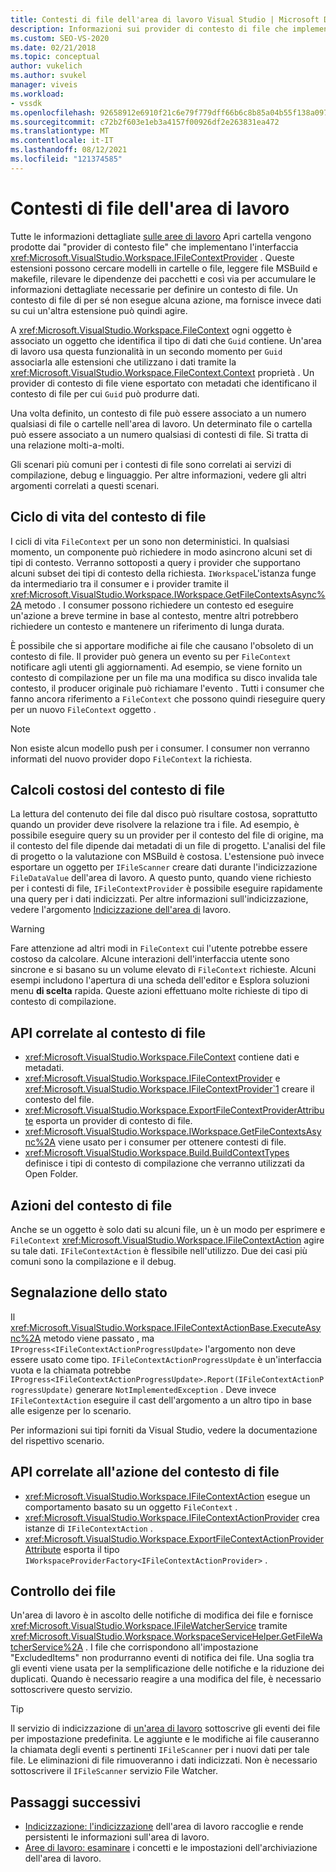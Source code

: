 ```yaml
---
title: Contesti di file dell'area di lavoro Visual Studio | Microsoft Docs
description: Informazioni sui provider di contesto di file che implementano l'interfaccia IFileContextProvider per supportare informazioni dettagliate sulle aree di lavoro Apri cartella.
ms.custom: SEO-VS-2020
ms.date: 02/21/2018
ms.topic: conceptual
author: vukelich
ms.author: svukel
manager: viveis
ms.workload:
- vssdk
ms.openlocfilehash: 92658912e6910f21c6e79f779dff66b6c8b85a04b55f138a0971903789d4c8a2
ms.sourcegitcommit: c72b2f603e1eb3a4157f00926df2e263831ea472
ms.translationtype: MT
ms.contentlocale: it-IT
ms.lasthandoff: 08/12/2021
ms.locfileid: "121374585"
---
```

# <a name="workspace-file-contexts"></a>Contesti di file dell'area di lavoro

Tutte le informazioni dettagliate [sulle aree di lavoro](../ide/develop-code-in-visual-studio-without-projects-or-solutions.md) Apri cartella vengono prodotte dai "provider di contesto file" che implementano l'interfaccia <xref:Microsoft.VisualStudio.Workspace.IFileContextProvider> . Queste estensioni possono cercare modelli in cartelle o file, leggere file MSBuild e makefile, rilevare le dipendenze dei pacchetti e così via per accumulare le informazioni dettagliate necessarie per definire un contesto di file. Un contesto di file di per sé non esegue alcuna azione, ma fornisce invece dati su cui un'altra estensione può quindi agire.

A <xref:Microsoft.VisualStudio.Workspace.FileContext> ogni oggetto è associato un oggetto che identifica il tipo di dati che `Guid` contiene. Un'area di lavoro usa questa funzionalità in un secondo momento per `Guid` associarla alle estensioni che utilizzano i dati tramite la <xref:Microsoft.VisualStudio.Workspace.FileContext.Context> proprietà . Un provider di contesto di file viene esportato con metadati che identificano il contesto di file per cui `Guid` può produrre dati.

Una volta definito, un contesto di file può essere associato a un numero qualsiasi di file o cartelle nell'area di lavoro. Un determinato file o cartella può essere associato a un numero qualsiasi di contesti di file. Si tratta di una relazione molti-a-molti.

Gli scenari più comuni per i contesti di file sono correlati ai servizi di compilazione, debug e linguaggio. Per altre informazioni, vedere gli altri argomenti correlati a questi scenari.

## <a name="file-context-lifecycle"></a>Ciclo di vita del contesto di file

I cicli di vita `FileContext` per un sono non deterministici. In qualsiasi momento, un componente può richiedere in modo asincrono alcuni set di tipi di contesto. Verranno sottoposti a query i provider che supportano alcuni subset dei tipi di contesto della richiesta. `IWorkspace`L'istanza funge da intermediario tra il consumer e i provider tramite il <xref:Microsoft.VisualStudio.Workspace.IWorkspace.GetFileContextsAsync%2A> metodo . I consumer possono richiedere un contesto ed eseguire un'azione a breve termine in base al contesto, mentre altri potrebbero richiedere un contesto e mantenere un riferimento di lunga durata.

È possibile che si apportare modifiche ai file che causano l'obsoleto di un contesto di file. Il provider può genera un evento su per `FileContext` notificare agli utenti gli aggiornamenti. Ad esempio, se viene fornito un contesto di compilazione per un file ma una modifica su disco invalida tale contesto, il producer originale può richiamare l'evento . Tutti i consumer che fanno ancora riferimento a `FileContext` che possono quindi rieseguire query per un nuovo `FileContext` oggetto .

>[!NOTE]
>Non esiste alcun modello push per i consumer. I consumer non verranno informati del nuovo provider dopo `FileContext` la richiesta.

## <a name="expensive-file-context-computations"></a>Calcoli costosi del contesto di file

La lettura del contenuto dei file dal disco può risultare costosa, soprattutto quando un provider deve risolvere la relazione tra i file. Ad esempio, è possibile eseguire query su un provider per il contesto del file di origine, ma il contesto del file dipende dai metadati di un file di progetto. L'analisi del file di progetto o la valutazione con MSBuild è costosa. L'estensione può invece esportare un oggetto per `IFileScanner` creare dati durante l'indicizzazione `FileDataValue` dell'area di lavoro. A questo punto, quando viene richiesto per i contesti di file, `IFileContextProvider` è possibile eseguire rapidamente una query per i dati indicizzati. Per altre informazioni sull'indicizzazione, vedere l'argomento [Indicizzazione dell'area di](workspace-indexing.md) lavoro.

>[!WARNING]
>Fare attenzione ad altri modi in `FileContext` cui l'utente potrebbe essere costoso da calcolare. Alcune interazioni dell'interfaccia utente sono sincrone e si basano su un volume elevato di `FileContext` richieste. Alcuni esempi includono l'apertura di una scheda dell'editor e Esplora soluzioni menu **di scelta** rapida. Queste azioni effettuano molte richieste di tipo di contesto di compilazione.

## <a name="file-context-related-apis"></a>API correlate al contesto di file

- <xref:Microsoft.VisualStudio.Workspace.FileContext> contiene dati e metadati.
- <xref:Microsoft.VisualStudio.Workspace.IFileContextProvider> e <xref:Microsoft.VisualStudio.Workspace.IFileContextProvider`1> creare il contesto del file.
- <xref:Microsoft.VisualStudio.Workspace.ExportFileContextProviderAttribute> esporta un provider di contesto di file.
- <xref:Microsoft.VisualStudio.Workspace.IWorkspace.GetFileContextsAsync%2A> viene usato per i consumer per ottenere contesti di file.
- <xref:Microsoft.VisualStudio.Workspace.Build.BuildContextTypes> definisce i tipi di contesto di compilazione che verranno utilizzati da Open Folder.

## <a name="file-context-actions"></a>Azioni del contesto di file

Anche se un oggetto è solo dati su alcuni file, un è un modo per esprimere e `FileContext` <xref:Microsoft.VisualStudio.Workspace.IFileContextAction> agire su tale dati. `IFileContextAction` è flessibile nell'utilizzo. Due dei casi più comuni sono la compilazione e il debug.

## <a name="reporting-progress"></a>Segnalazione dello stato

Il <xref:Microsoft.VisualStudio.Workspace.IFileContextActionBase.ExecuteAsync%2A> metodo viene passato , ma `IProgress<IFileContextActionProgressUpdate>` l'argomento non deve essere usato come tipo. `IFileContextActionProgressUpdate` è un'interfaccia vuota e la chiamata potrebbe `IProgress<IFileContextActionProgressUpdate>.Report(IFileContextActionProgressUpdate)` generare `NotImplementedException` . Deve invece `IFileContextAction` eseguire il cast dell'argomento a un altro tipo in base alle esigenze per lo scenario.

Per informazioni sui tipi forniti da Visual Studio, vedere la documentazione del rispettivo scenario.

## <a name="file-context-action-related-apis"></a>API correlate all'azione del contesto di file

- <xref:Microsoft.VisualStudio.Workspace.IFileContextAction> esegue un comportamento basato su un oggetto `FileContext` .
- <xref:Microsoft.VisualStudio.Workspace.IFileContextActionProvider> crea istanze di `IFileContextAction` .
- <xref:Microsoft.VisualStudio.Workspace.ExportFileContextActionProviderAttribute> esporta il tipo `IWorkspaceProviderFactory<IFileContextActionProvider>` .

## <a name="file-watching"></a>Controllo dei file

Un'area di lavoro è in ascolto delle notifiche di modifica dei file e fornisce <xref:Microsoft.VisualStudio.Workspace.IFileWatcherService> tramite <xref:Microsoft.VisualStudio.Workspace.WorkspaceServiceHelper.GetFileWatcherService%2A> . I file che corrispondono all'impostazione "ExcludedItems" non produrranno eventi di notifica dei file. Una soglia tra gli eventi viene usata per la semplificazione delle notifiche e la riduzione dei duplicati. Quando è necessario reagire a una modifica del file, è necessario sottoscrivere questo servizio.

>[!TIP]
>Il servizio di indicizzazione di [un'area di lavoro](workspace-indexing.md) sottoscrive gli eventi dei file per impostazione predefinita. Le aggiunte e le modifiche ai file causeranno la chiamata degli eventi s pertinenti `IFileScanner` per i nuovi dati per tale file. Le eliminazioni di file rimuoveranno i dati indicizzati. Non è necessario sottoscrivere il `IFileScanner` servizio File Watcher.

## <a name="next-steps"></a>Passaggi successivi

* [Indicizzazione: l'indicizzazione](workspace-indexing.md) dell'area di lavoro raccoglie e rende persistenti le informazioni sull'area di lavoro.
* [Aree di lavoro: esaminare](workspaces.md) i concetti e le impostazioni dell'archiviazione dell'area di lavoro.
